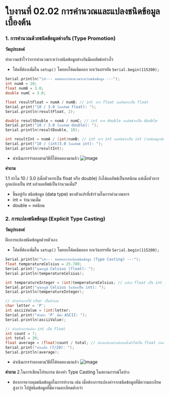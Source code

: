 # ใบงานที่ 02.02 การคำนวณและแปลงชนิดข้อมูลเบื้องต้น


### 1. การคำนวณด้วยชนิดข้อมูลต่างกัน (Type Promotion)

__วัตถุประสงค์__ 

ทำความเข้าใจว่าการคำนวณระหว่างชนิดข้อมูลต่างกันมีผลลัพธ์อย่างไร

- โค้ดที่ต้องเพิ่มใน `setup()` โดยลบโค้ดเดิมออก ยกเว้นบรรทัด `Serial.begin(115200);`


``` c
Serial.println("\n--- ทดสอบการคำนวณระหว่างชนิดข้อมูล ---");
int numA = 10;
float numB = 3.0;
double numC = 3.0;

float resultFloat = numA / numB; // int หาร float ผลลัพธ์จะเป็น float
Serial.print("10 / 3.0 (ผลลัพธ์ float): ");
Serial.println(resultFloat, 2);

double resultDouble = numA / numC; // int หาร double ผลลัพธ์จะเป็น double
Serial.print("10 / 3.0 (ผลลัพธ์ double): ");
Serial.println(resultDouble, 10);

int resultInt = numA / (int)numB; // int หาร int ผลลัพธ์จะเป็น int (ทศนิยมถูกตัดทิ้ง)
Serial.print("10 / (int)3.0 (ผลลัพธ์ int): ");
Serial.println(resultInt);
```

- ดำเนินการจำลองตามวิธีที่ได้ทดลองมาแล้ว
![image](https://github.com/user-attachments/assets/a370ad41-3606-45af-8909-11c077ae606c)


__คำถาม__ 

1.1  ทำไม 10 / 3.0 (เมื่อตัวหารเป็น float หรือ double) ถึงได้ผลลัพธ์เป็นทศนิยม แต่เมื่อตัวหารถูกแปลงเป็น int แล้วผลลัพธ์เป็นจำนวนเต็ม?
- ขึ้นอยู่กับ ชนิดข้อมูล (data type) ของตัวแปรที่เข้าร่วมในการคำนวณหาร
- int = จำนวนเต็ม
- double = ทศนิยม


### 2. การแปลงชนิดข้อมูล (Explicit Type Casting)

__วัตถุประสงค์__ 

ฝึกการแปลงชนิดข้อมูลด้วยตัวเอง

- โค้ดที่ต้องเพิ่มใน `setup()` โดยลบโค้ดเดิมออก ยกเว้นบรรทัด `Serial.begin(115200);`


``` c
Serial.println("\n--- ทดสอบการแปลงชนิดข้อมูล (Type Casting) ---");
float temperatureCelsius = 25.789;
Serial.print("อุณหภูมิ Celsius (float): ");
Serial.println(temperatureCelsius);

int temperatureInteger = (int)temperatureCelsius; // แปลง float เป็น int
Serial.print("อุณหภูมิ Celsius (แปลงเป็น int): ");
Serial.println(temperatureInteger);

// ตัวอย่างการใช้ char เป็นตัวเลข
char letter = 'P';
int asciiValue = (int)letter;
Serial.print("อักขระ 'P' มีค่า ASCII: ");
Serial.println(asciiValue);

// ตัวอย่างการแปลง int เป็น float
int count = 7;
int total = 20;
float average = (float)count / total; // ต้องแปลงอย่างน้อยหนึ่งตัวให้เป็น float ก่อนหาร
Serial.print("ค่าเฉลี่ย (7/20): ");
Serial.println(average);
```

- ดำเนินการจำลองตามวิธีที่ได้ทดลองมาแล้ว
![image](https://github.com/user-attachments/assets/26051c96-dcdc-47cc-8fe0-8abfb135e9e4)


__คำถาม__
2.ในการเขียนโปรแกรม ต้องทำ Type Casting ในสถานการณ์ใดบ้าง
- ต้องการควบคุมชนิดข้อมูลในการทำงาน เช่น เมื่อต้องการแปลงค่าจากชนิดข้อมูลที่มีความละเอียดสูงกว่า ไปสู่ชนิดข้อมูลที่มีความละเอียดต่ำกว่า
